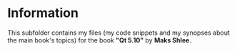 # Information
This subfolder contains my files (my code snippets and my synopses about the main book's topics) 
for the book  **"Qt 5.10"** by **Maks Shlee**.
